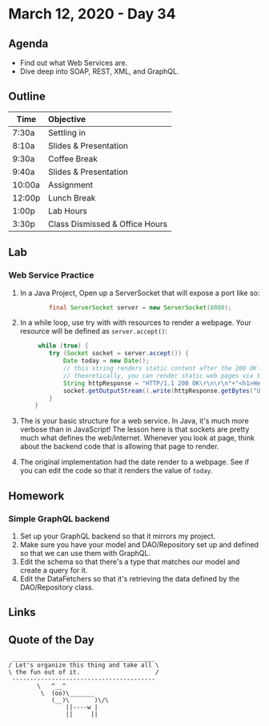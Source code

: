 # March 12, 2020 - Day 34


## Agenda

- Find out what Web Services are.
- Dive deep into SOAP, REST, XML, and GraphQL. 


## Outline

| Time   | Objective                        |
| -------|:---------------------------------|
| 7:30a  | Settling in                      |
| 8:10a  | Slides & Presentation            |
| 9:30a  | Coffee Break                     |
| 9:40a  | Slides & Presentation            |
| 10:00a | Assignment                       |
| 12:00p | Lunch Break                      |
| 1:00p  | Lab Hours                        |
| 3:30p  | Class Dismissed & Office Hours   |

## Lab

### Web Service Practice

1. In a Java Project, Open up a ServerSocket that will expose a port like so:

    ```Java
            final ServerSocket server = new ServerSocket(8080);

    ```

2. In a while loop, use try with with resources to render a webpage. Your resource will be defined as `server.accept()`:

    ```Java
         while (true) {
            try (Socket socket = server.accept()) {
                Date today = new Date();
                // this string renders static content after the 200 OK message
                // theoretically, you can render static web pages via this method
                String httpResponse = "HTTP/1.1 200 OK\r\n\r\n"+"<h1>Hello</h1> <div>I'm inside a div!<div>";
                socket.getOutputStream().write(httpResponse.getBytes("UTF-8"));
            }
        }

    ```

3. The is your basic structure for a web service. In Java, it's much more verbose than in JavaScript! The lesson here is that sockets are pretty much what defines the web/internet. Whenever you look at page, think about the backend code that is allowing that page to render. 

4. The original implementation had the date render to a webpage. See if you can edit the code so that it renders the value of `today`. 


## Homework

### Simple GraphQL backend

1. Set up your GraphQL backend so that it mirrors my project. 
2. Make sure you have your model and DAO/Repository set up and defined so that we can use them with GraphQL.
3. Edit the schema so that there's a type that matches our model and create a query for it.
4. Edit the DataFetchers so that it's retrieving the data defined by the DAO/Repository class. 


## Links

## Quote of the Day 
```
 ________________________________________
/ Let's organize this thing and take all \
\ the fun out of it.                     /
 ----------------------------------------
        \   ^__^
         \  (oo)\_______
            (__)\       )\/\
                ||----w |
                ||     ||
```